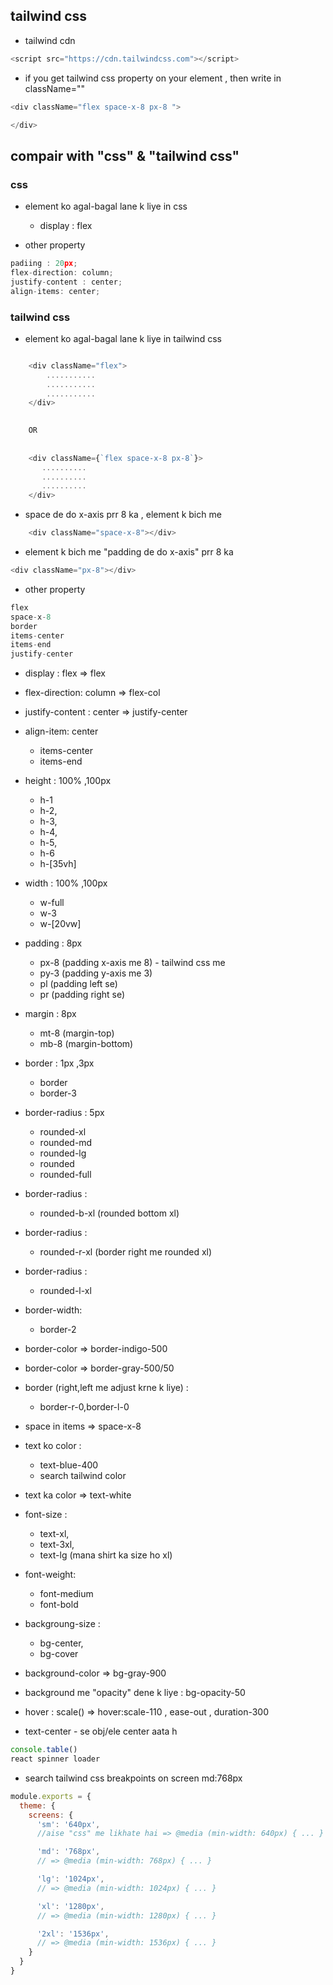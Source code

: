 ## tailwind css

- tailwind cdn
```js
<script src="https://cdn.tailwindcss.com"></script>
```
- if you get tailwind css property on your element , then write in className=""
```js
<div className="flex space-x-8 px-8 ">

</div>
```
## compair with "css" & "tailwind css"

 ### css
 
- element ko agal-bagal lane k liye in css
  
  - display : flex
- other property
```js
padiing : 20px;
flex-direction: column;
justify-content : center;
align-items: center;

```

 ### tailwind css 
 
 - element ko agal-bagal lane k liye in tailwind css
```js

    <div className="flex">
        ...........
        ...........
        ...........
    </div>

    
    OR
    
    
    <div className={`flex space-x-8 px-8`}>
       ..........
       ..........
       ..........
    </div>

```
- space de do x-axis prr 8 ka , element k bich me
```js
    <div className="space-x-8"></div>
```
- element k bich me "padding de do x-axis" prr 8 ka 
```js
<div className="px-8"></div>
```
- other property
```js
flex
space-x-8
border
items-center
items-end
justify-center

```
- display : flex => flex
- flex-direction: column => flex-col
- justify-content : center => justify-center
- align-item: center
    - items-center
    - items-end

- height : 100% ,100px
  - h-1
  - h-2,
  - h-3,
  - h-4,
  - h-5,
  - h-6
  - h-[35vh]
- width : 100% ,100px
  - w-full
  - w-3
  - w-[20vw]

- padding : 8px
  - px-8 (padding x-axis me 8)  - tailwind css me 
  - py-3 (padding y-axis me 3)
  - pl (padding left se)
  - pr (padding right se)
- margin : 8px
  - mt-8 (margin-top) 
  - mb-8 (margin-bottom)

- border : 1px ,3px
  - border
  - border-3
- border-radius : 5px
  - rounded-xl
  - rounded-md
  - rounded-lg
  - rounded
  - rounded-full
- border-radius : 
  - rounded-b-xl (rounded bottom xl) 
- border-radius : 
  - rounded-r-xl (border right me rounded xl)
- border-radius : 
  - rounded-l-xl 
- border-width: 
  - border-2
- border-color => border-indigo-500
- border-color => border-gray-500/50
- border (right,left me adjust krne k liye) : 
  - border-r-0,border-l-0

- space in items => space-x-8

- text ko color : 
   - text-blue-400 
   - search tailwind color
- text ka color => text-white

- font-size : 
  - text-xl,
  - text-3xl,
  - text-lg (mana shirt ka size ho xl)
- font-weight: 
  - font-medium 
  - font-bold

- backgroung-size : 
  - bg-center,
  - bg-cover
- background-color => bg-gray-900 
- background me "opacity" dene k liye : bg-opacity-50

- hover : scale() => hover:scale-110 ,
                     ease-out ,
                     duration-300
- text-center - se obj/ele center aata h
```js
console.table()
react spinner loader

```
- search tailwind css breakpoints on screen md:768px
```js
module.exports = {
  theme: {
    screens: {
      'sm': '640px',
      //aise "css" me likhate hai => @media (min-width: 640px) { ... } 

      'md': '768px',
      // => @media (min-width: 768px) { ... }

      'lg': '1024px',
      // => @media (min-width: 1024px) { ... }

      'xl': '1280px',
      // => @media (min-width: 1280px) { ... }

      '2xl': '1536px',
      // => @media (min-width: 1536px) { ... }
    }
  }
}

```